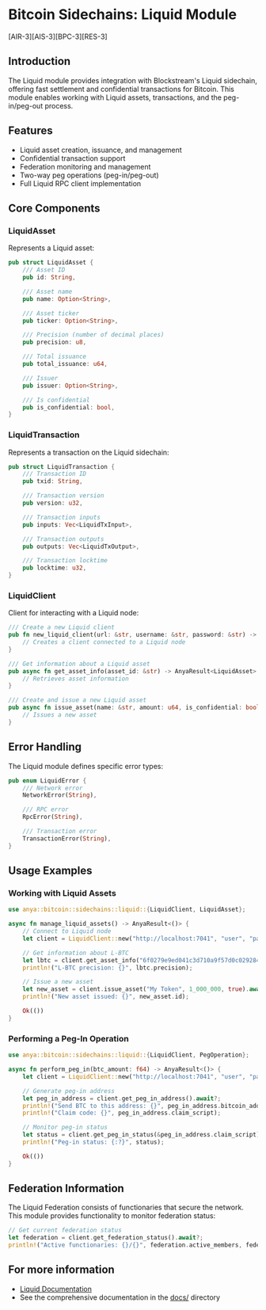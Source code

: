 # Bitcoin Sidechains: Liquid Module

[AIR-3][AIS-3][BPC-3][RES-3]

## Introduction

The Liquid module provides integration with Blockstream's Liquid sidechain, offering fast settlement and confidential transactions for Bitcoin. This module enables working with Liquid assets, transactions, and the peg-in/peg-out process.

## Features

- Liquid asset creation, issuance, and management
- Confidential transaction support
- Federation monitoring and management
- Two-way peg operations (peg-in/peg-out)
- Full Liquid RPC client implementation

## Core Components

### LiquidAsset

Represents a Liquid asset:

```rust
pub struct LiquidAsset {
    /// Asset ID
    pub id: String,

    /// Asset name
    pub name: Option<String>,

    /// Asset ticker
    pub ticker: Option<String>,

    /// Precision (number of decimal places)
    pub precision: u8,

    /// Total issuance
    pub total_issuance: u64,

    /// Issuer
    pub issuer: Option<String>,

    /// Is confidential
    pub is_confidential: bool,
}
```

### LiquidTransaction

Represents a transaction on the Liquid sidechain:

```rust
pub struct LiquidTransaction {
    /// Transaction ID
    pub txid: String,

    /// Transaction version
    pub version: u32,

    /// Transaction inputs
    pub inputs: Vec<LiquidTxInput>,

    /// Transaction outputs
    pub outputs: Vec<LiquidTxOutput>,

    /// Transaction locktime
    pub locktime: u32,
}
```

### LiquidClient

Client for interacting with a Liquid node:

```rust
/// Create a new Liquid client
pub fn new_liquid_client(url: &str, username: &str, password: &str) -> AnyaResult<LiquidClient> {
    // Creates a client connected to a Liquid node
}

/// Get information about a Liquid asset
pub async fn get_asset_info(asset_id: &str) -> AnyaResult<LiquidAsset> {
    // Retrieves asset information
}

/// Create and issue a new Liquid asset
pub async fn issue_asset(name: &str, amount: u64, is_confidential: bool) -> AnyaResult<LiquidAsset> {
    // Issues a new asset
}
```

## Error Handling

The Liquid module defines specific error types:

```rust
pub enum LiquidError {
    /// Network error
    NetworkError(String),

    /// RPC error
    RpcError(String),

    /// Transaction error
    TransactionError(String),
}
```

## Usage Examples

### Working with Liquid Assets

```rust
use anya::bitcoin::sidechains::liquid::{LiquidClient, LiquidAsset};

async fn manage_liquid_assets() -> AnyaResult<()> {
    // Connect to Liquid node
    let client = LiquidClient::new("http://localhost:7041", "user", "password")?;

    // Get information about L-BTC
    let lbtc = client.get_asset_info("6f0279e9ed041c3d710a9f57d0c02928416460c4b722ae3457a11eec381c526d").await?;
    println!("L-BTC precision: {}", lbtc.precision);

    // Issue a new asset
    let new_asset = client.issue_asset("My Token", 1_000_000, true).await?;
    println!("New asset issued: {}", new_asset.id);

    Ok(())
}
```

### Performing a Peg-In Operation

```rust
use anya::bitcoin::sidechains::liquid::{LiquidClient, PegOperation};

async fn perform_peg_in(btc_amount: f64) -> AnyaResult<()> {
    let client = LiquidClient::new("http://localhost:7041", "user", "password")?;

    // Generate peg-in address
    let peg_in_address = client.get_peg_in_address().await?;
    println!("Send BTC to this address: {}", peg_in_address.bitcoin_address);
    println!("Claim code: {}", peg_in_address.claim_script);

    // Monitor peg-in status
    let status = client.get_peg_in_status(&peg_in_address.claim_script).await?;
    println!("Peg-in status: {:?}", status);

    Ok(())
}
```

## Federation Information

The Liquid Federation consists of functionaries that secure the network. This module provides functionality to monitor federation status:

```rust
// Get current federation status
let federation = client.get_federation_status().await?;
println!("Active functionaries: {}/{}", federation.active_members, federation.total_members);
```

## For more information

- [Liquid Documentation](https://docs.blockstream.com/liquid/technical_overview.html)
- See the comprehensive documentation in the [docs/](../../../docs/) directory
